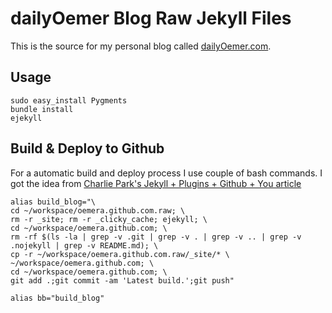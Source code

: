 dailyOemer Blog Raw Jekyll Files
================================

This is the source for my personal blog called [dailyOemer.com](http://dailyoemer.com). 

Usage
-----
	
	sudo easy_install Pygments
    bundle install
    ejekyll

Build & Deploy to Github
------------------------

For a automatic build and deploy process I use couple of bash commands. I got the idea from [Charlie Park's Jekyll + Plugins + Github + You article](http://charliepark.org/jekyll-with-plugins/)

	alias build_blog="\
	cd ~/workspace/oemera.github.com.raw; \
	rm -r _site; rm -r _clicky_cache; ejekyll; \
	cd ~/workspace/oemera.github.com; \
	rm -rf $(ls -la | grep -v .git | grep -v . | grep -v .. | grep -v .nojekyll | grep -v README.md); \
	cp -r ~/workspace/oemera.github.com.raw/_site/* \
	~/workspace/oemera.github.com; \
	cd ~/workspace/oemera.github.com; \
	git add .;git commit -am 'Latest build.';git push"
	
	alias bb="build_blog"
